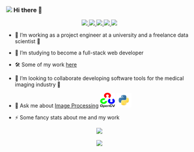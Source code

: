 <!--
**jlulloaa/jlulloaa** is a ✨ _special_ ✨ repository because its `README.md` (this file) appears on your GitHub profile.

<img src="https://github.com/github/explore/blob/main/topics/mongodb/mongodb.png" height=32px> <img src="https://github.com/github/explore/blob/main/topics/express/express.png" height=48px> <img src="https://github.com/github/explore/blob/main/topics/react/react.png" height=32px> <img src="https://github.com/github/explore/blob/main/topics/nodejs/nodejs.png" height=32px>

Here are some ideas to get you started: -->

### <img src="https://user-images.githubusercontent.com/84105116/170806688-2126e7d7-53b4-455f-bb70-d43e7256bf8b.png" height=64px> Hi there 👋

<p align=center> 
  <a href="https://www.linkedin.com/in/joseulloa/" target="_blank"> <img src="https://img.shields.io/badge/LinkedIn-0077B5?style=for-the-badge&logo=linkedin&logoColor=white"> </a>
<a href="https://twitter.com/joselu2013"	target="_blank"> <img src="https://img.shields.io/badge/Twitter-1DA1F2?style=for-the-badge&logo=twitter&logoColor=white"> </a>
<a href="https://github.com/jlulloaa"	target="_blank"> <img src="https://img.shields.io/badge/GitHub-100000?style=for-the-badge&logo=github&logoColor=white"> </a>
<a href="https://gitlab.com/jose.ulloa" 	target="_blank"> <img src="https://img.shields.io/badge/GitLab-330F63?style=for-the-badge&logo=gitlab&logoColor=white"> </a>
<a href="https://www.instagram.com/jlua1975"	target="_blank"> <img src="https://img.shields.io/badge/Instagram-E4405F?style=for-the-badge&logo=instagram&logoColor=white"> </a>
</p>

- 🏫 I’m working as a project engineer at a university and a freelance data scientist 🧠
- 🧭 I’m studying to become a full-stack web developer 
- 🛠️ Some of my work [here](jlulloaa.github.io) 

- 🤝 I’m looking to collaborate developing software tools for the medical imaging industry 🩻

- 💬 Ask me about [Image Processing](https://en.wikipedia.org/wiki/Digital_image_processing)  <a href="https://opencv.org/"> <img height="40" src="https://github.com/github/explore/blob/main/topics/opencv/opencv.png"></a>  <a href="https://www.python.org/"> <img height="40" src="https://github.com/github/explore/blob/main/topics/python/python.png"></a>

- ⚡ Some fancy stats about me and my work

<p align=center> <img src="https://github-readme-stats.vercel.app/api?username=jlulloaa&theme=highcontrast&show_icons=true&count_private=true"></p>
<p align=center> <img src="https://github-readme-stats.vercel.app/api/top-langs/?username=jlulloaa"></p>
